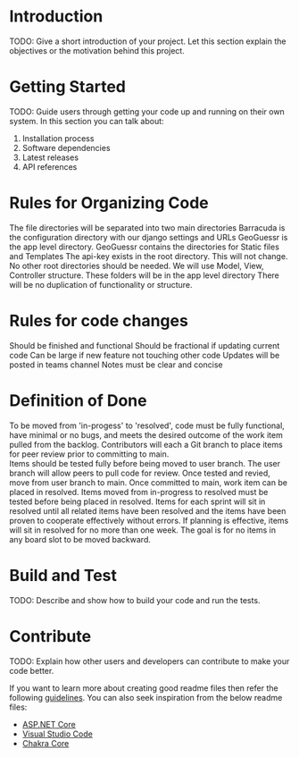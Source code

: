 # Introduction 
TODO: Give a short introduction of your project. Let this section explain the objectives or the motivation behind this project. 

# Getting Started
TODO: Guide users through getting your code up and running on their own system. In this section you can talk about:
1.	Installation process
2.	Software dependencies
3.	Latest releases
4.	API references

# Rules for Organizing Code
The file directories will be separated into two main directories
    Barracuda is the configuration directory with our django settings and URLs
    GeoGuessr is the app level directory. GeoGuessr contains the directories for Static files and Templates
The api-key exists in the root directory. This will not change. No other root directories should be needed.
We will use Model, View, Controller structure. These folders will be in the app level directory
There will be no duplication of functionality or structure. 

# Rules for code changes 
Should be finished and functional 
Should be fractional if updating current code 
Can be large if new feature not touching other code
Updates will be posted in teams channel
Notes must be clear and concise 

# Definition of Done
To be moved from 'in-progess' to 'resolved', code must be fully functional, have minimal or no bugs, and meets the desired outcome of the work item pulled from the backlog.
Contributors will each a Git branch to place items for peer review prior to committing to main.\
Items should be tested fully before being moved to user branch.
The user branch will allow peers to pull code for review. 
Once tested and revied, move from user branch to main.
Once committed to main, work item can be placed in resolved.
Items moved from in-progress to resolved must be tested before being placed in resolved. 
Items for each sprint will sit in resolved until all related items have been resolved and the items have been proven to cooperate effectively without errors.
If planning is effective, items will sit in resolved for no more than one week.
The goal is for no items in any board slot to be moved backward.

# Build and Test
TODO: Describe and show how to build your code and run the tests. 

# Contribute
TODO: Explain how other users and developers can contribute to make your code better. 

If you want to learn more about creating good readme files then refer the following [guidelines](https://docs.microsoft.com/en-us/azure/devops/repos/git/create-a-readme?view=azure-devops). You can also seek inspiration from the below readme files:
- [ASP.NET Core](https://github.com/aspnet/Home)
- [Visual Studio Code](https://github.com/Microsoft/vscode)
- [Chakra Core](https://github.com/Microsoft/ChakraCore)